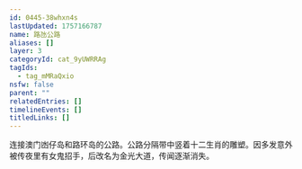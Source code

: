 ```yaml
---
id: 0445-38whxn4s
lastUpdated: 1757166787
name: 路氹公路
aliases: []
layer: 3
categoryId: cat_9yUWRRAg
tagIds:
  - tag_mMRaQxio
nsfw: false
parent: ""
relatedEntries: []
timelineEvents: []
titledLinks: []
---
```


连接澳门凼仔岛和路环岛的公路。公路分隔带中竖着十二生肖的雕塑。因多发意外被传夜里有女鬼招手，后改名为金光大道，传闻逐渐消失。